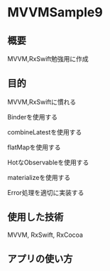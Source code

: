 # MVVMSample9
## 概要
MVVM,RxSwift勉強用に作成
## 目的
MVVM,RxSwiftに慣れる

Binderを使用する

combineLatestを使用する

flatMapを使用する

HotなObservableを使用する

materializeを使用する

Error処理を適切に実装する
## 使用した技術
MVVM, RxSwift, RxCocoa
## アプリの使い方
